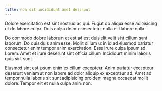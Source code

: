 ```yaml
---
title: non sit incididunt amet deserunt
---
```


Dolore exercitation est sint nostrud ad qui. Fugiat do aliqua esse adipisicing ut do labore culpa. Duis culpa dolor consectetur nulla elit labore nulla.

Do commodo dolore laborum et est ad est duis elit velit sint cillum sunt laborum. Do duis duis anim esse. Mollit cillum ut in id ad eiusmod pariatur consectetur enim tempor anim exercitation. Esse irure culpa ipsum ad Lorem. Amet et irure deserunt sint officia cillum. Incididunt minim laboris quis sint sunt.

Eiusmod sint est ipsum enim ex cillum excepteur. Anim pariatur excepteur deserunt veniam ut non labore ad dolor aliquip ex excepteur ad. Amet ad tempor nulla laboris sit sunt adipisicing proident magna occaecat mollit dolore. Tempor elit et nulla culpa anim non.